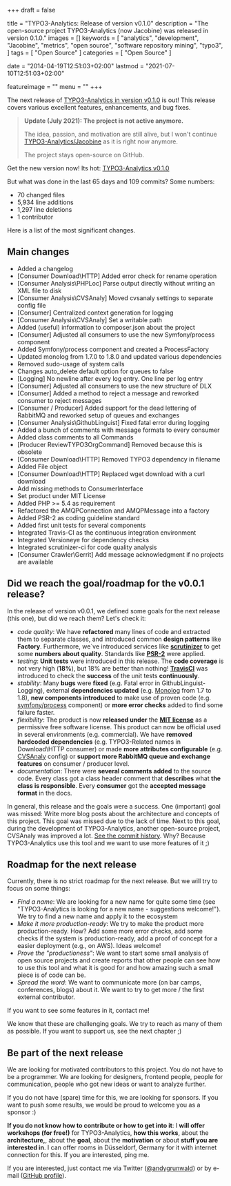 +++
draft = false

title = "TYPO3-Analytics: Release of version v0.1.0"
description = "The open-source project TYPO3-Analytics (now Jacobine) was released in version 0.1.0."
images = []
keywords = [
    "analytics",
    "development",
    "Jacobine",
    "metrics",
    "open source",
    "software repository mining",
    "typo3",
]
tags = [
    "Open Source"
]
categories = [
    "Open Source"
]

date = "2014-04-19T12:51:03+02:00"
lastmod = "2021-07-10T12:51:03+02:00"

featureimage = ""
menu = ""
+++

The next release of [TYPO3-Analytics in version v0.1.0](https://github.com/andygrunwald/Jacobine/releases/tag/v0.1.0 "v0.1.0 of Jacobine") is out!
This release covers various excellent features, enhancements, and bug fixes.

<!--more-->

> **Update (July 2021): The project is not active anymore.**
>
> The idea, passion, and motivation are still alive, but I won't continue [TYPO3-Analytics/Jacobine](https://github.com/andygrunwald/Jacobine/) as it is right now anymore.
>
> The project stays open-source on GitHub.

Get the new version now! Its hot: [TYPO3-Analytics v0.1.0](https://github.com/andygrunwald/Jacobine/releases/tag/v0.1.0 "v0.1.0 of Jacobine")

But what was done in the last 65 days and 109 commits?
Some numbers:

* 70 changed files
* 5,934 line additions
* 1,297 line deletions
* 1 contributor

Here is a list of the most significant changes.

## Main changes

* Added a changelog
* [Consumer Download\\HTTP] Added error check for rename operation
* [Consumer Analysis\\PHPLoc] Parse output directly without writing an XML file to disk
* [Consumer Analysis\\CVSAnaly] Moved cvsanaly settings to separate config file
* [Consumer] Centralized context generation for logging
* [Consumer Analysis\\CVSAnaly] Set a writable path
* Added (useful) information to composer.json about the project
* [Consumer] Adjusted all consumers to use the new Symfony/process component
* Added Symfony/process component and created a ProcessFactory
* Updated monolog from 1.7.0 to 1.8.0 and updated various dependencies
* Removed sudo-usage of system calls
* Changes auto_delete default option for queues to false
* [Logging] No newline after every log entry. One line per log entry
* [Consumer] Adjusted all consumers to use the new structure of DLX
* [Consumer] Added a method to reject a message and reworked consumer to reject messages
* [Consumer / Producer] Added support for the dead lettering of RabbitMQ and reworked setup of queues and exchanges
* [Consumer Analysis\\GithubLinguist] Fixed fatal error during logging
* Added a bunch of comments with message formats to every consumer
* Added class comments to all Commands
* [Producer ReviewTYPO3OrgCommand] Removed because this is obsolete
* [Consumer Download\\HTTP] Removed TYPO3 dependency in filename
* Added File object
* [Consumer Download\\HTTP] Replaced wget download with a curl download
* Add missing methods to ConsumerInterface
* Set product under MIT License
* Added PHP >= 5.4 as requirement
* Refactored the AMQPConnection and AMQPMessage into a factory
* Added PSR-2 as coding guideline standard
* Added first unit tests for several components
* Integrated Travis-CI as the continuous integration environment
* Integrated Versioneye for dependency checks
* Integrated scrutinizer-ci for code quality analysis
* [Consumer Crawler\\Gerrit] Add message acknowledgment if no projects are available

## Did we reach the goal/roadmap for the v0.0.1 release?

In the release of version v0.0.1, we defined some goals for the next release (this one), but did we reach them? Let's check it:

* *code quality*: We have **refactored** many lines of code and extracted them to separate classes, and introduced common **design patterns** like **Factory**. Furthermore, we`ve introduced services like **[scrutinizer](https://scrutinizer-ci.com/ "scrutinizer CI")** to get some **numbers about quality**. Standards like **[PSR-2](https://github.com/php-fig/fig-standards/blob/master/accepted/PSR-2-coding-style-guide.md "PHP PSR-2")** were applied.
* *testing*: **Unit tests** were introduced in this release. The **code coverage** is not very high (**18%**), but 18% are better than nothing! **[TravisCI](https://travis-ci.org/ "TravisCI")** was introduced to check the **success** of the unit tests **continuously**.
* *stability*: Many **bugs** were **fixed** (e.g. Fatal error in GithubLinguist-Logging), external **dependencies updated** (e.g. [Monolog](https://github.com/Seldaek/monolog "monolog at GitHub") from 1.7 to 1.8), **new components introduced** to make use of proven code (e.g. [symfony/process](https://symfony.com/doc/current/components/process.html "Symfony process component") component) or **more error checks** added to find some failure faster.
* *flexibility*: The product is now **released under** the **[MIT license](https://opensource.org/licenses/MIT "MIT Open-Source license")** as a permissive free software license. This product can now be official used in several environments (e.g. commercial). We have **removed hardcoded dependencies** (e.g. TYPO3-Related names in Download\\HTTP consumer) or made **more attributes configurable** (e.g. [CVSAnaly](https://github.com/MetricsGrimoire/CVSAnalY "CVSAnaly at GitHub") config) or **support more RabbitMQ queue and exchange features** on consumer / producer level.
* *documentation*: There were **several comments added** to the source code. Every class got a class header comment that **describes** what **the class is responsible**. Every **consumer** got the **accepted message format** in the docs.

In general, this release and the goals were a success.
One (important) goal was missed: Write more blog posts about the architecture and concepts of this project.
This goal was missed due to the lack of time.
Next to this goal, during the development of TYPO3-Analytics, another open-source project, CVSAnaly was improved a lot.
[See the commit history](https://github.com/MetricsGrimoire/CVSAnalY/commits?author=andygrunwald "Contributions from Andy Grunwald for CVSAnaly at GitHub").
Why? Because TYPO3-Analytics use this tool and we want to use more features of it ;)

## Roadmap for the next release

Currently, there is no strict roadmap for the next release.
But we will try to focus on some things:

* *Find a name*: We are looking for a new name for quite some time (see "TYPO3-Analytics is looking for a new name - suggestions welcome!"). We try to find a new name and apply it to the ecosystem
* *Make it more production-ready*: We try to make the product more production-ready. How? Add some more error checks, add some checks if the system is production-ready, add a proof of concept for a easier deployment (e.g., on AWS). Ideas welcome!
* *Prove the "productioness"*: We want to start some small analysis of open source projects and create reports that other people can see how to use this tool and what it is good for and how amazing such a small piece is of code can be.
* *Spread the word*: We want to communicate more (on bar camps, conferences, blogs) about it. We want to try to get more / the first external contributor.

If you want to see some features in it, contact me!

We know that these are challenging goals.
We try to reach as many of them as possible.
If you want to support us, see the next chapter ;)

## Be part of the next release

We are looking for motivated contributors to this project.
You do not have to be a programmer.
We are looking for designers, frontend people, people for communication, people who got new ideas or want to analyze further.

If you do not have (spare) time for this, we are looking for sponsors.
If you want to push some results, we would be proud to welcome you as a sponsor :)

**If you do not know how to contribute or how to get into it**: I **will offer workshops (for free!)** for TYPO3-Analytics, **how this works**, about the **architecture,**, about the **goal**, about the **motivation** or about **stuff you are interested in**.
I can offer rooms in Düsseldorf, Germany for it with internet connection for this.
If you are interested, ping me.

If you are interested, just contact me via Twitter ([@andygrunwald](https://twitter.com/andygrunwald "Andy Grunwald at twitter")) or by e-mail ([GitHub profile](https://github.com/andygrunwald "Andy Grunwald at GitHub")).